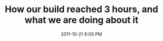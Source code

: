 ---
date: 2011-10-21 6:00 PM
title: How our build reached 3 hours, and what we are doing about it
layout: post
author:
---